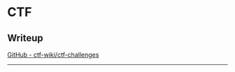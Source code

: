 # CTF

## Writeup

[GitHub - ctf-wiki/ctf-challenges](https://github.com/ctf-wiki/ctf-challenges)

---

